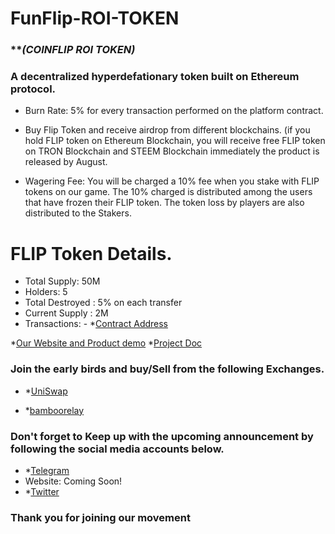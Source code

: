 # FunFlip-ROI-TOKEN


### *********(COINFLIP ROI TOKEN)*******

### A decentralized hyperdefationary token built on Ethereum protocol.

 - Burn Rate: 5% for every transaction performed on the platform contract.

 - Buy Flip Token and receive airdrop from different blockchains. (if you hold FLIP token on Ethereum Blockchain, you will receive free FLIP token on TRON Blockchain and STEEM Blockchain immediately the product is released by August.

- Wagering Fee: You will be charged a 10% fee when you stake with FLIP tokens on our game. The 10% charged is distributed among the users that have frozen their FLIP token. The token loss by players are also distributed to the Stakers. 

# FLIP Token Details.

- Total Supply: 50M
- Holders: 5 
- Total Destroyed : 5% on each transfer 
- Current Supply : 2M
- Transactions: -
*[Contract Address](https://etherscan.io/address/0xadc78ad3c1c0200fdef1d7f9c08d698027f01b1b)

*[Our Website and Product demo](https://t.co/kXVWIbMLpp)
*[Project Doc](shorturl.at/ovI27)

### Join the early birds and buy/Sell from the following Exchanges.
- *[UniSwap](https://v1.uniswap.exchange/swap/0xadc78ad3c1c0200fdef1d7f9c08d698027f01b1b)


- *[bamboorelay](https://bamboorelay.com/trade/FLIP-WETH)


### Don't forget to Keep up with the upcoming announcement by following the social media accounts below.

 - *[Telegram](https://t.me/FunFlip_Roi_dapp)
 - Website: Coming Soon!
 - *[Twitter](https://twitter.com/funflipdapp/)

### Thank you for joining our movement 
